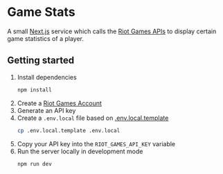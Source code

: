 # Game Stats

A small [Next.js](https://nextjs.org/) service which calls the [Riot Games APIs](https://developer.riotgames.com/apis)
to display certain game statistics of a player.

## Getting started

1. Install dependencies
    ```bash
    npm install
    ```
2. Create a [Riot Games Account](https://developer.riotgames.com/docs/portal#_getting-started)
3. Generate an API key
4. Create a `.env.local` file based on [.env.local.template](.env.local.template)
    ```bash
    cp .env.local.template .env.local
    ```
5. Copy your API key into the `RIOT_GAMES_API_KEY` variable
6. Run the server locally in development mode
    ```
    npm run dev
    ```
